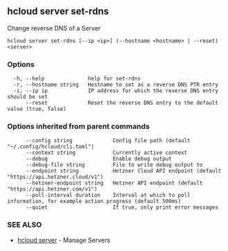 ## hcloud server set-rdns

Change reverse DNS of a Server

```
hcloud server set-rdns [--ip <ip>] (--hostname <hostname> | --reset) <server>
```

### Options

```
  -h, --help              help for set-rdns
  -r, --hostname string   Hostname to set as a reverse DNS PTR entry
  -i, --ip ip             IP address for which the reverse DNS entry should be set
      --reset             Reset the reverse DNS entry to the default value (true, false)
```

### Options inherited from parent commands

```
      --config string             Config file path (default "~/.config/hcloud/cli.toml")
      --context string            Currently active context
      --debug                     Enable debug output
      --debug-file string         File to write debug output to
      --endpoint string           Hetzner Cloud API endpoint (default "https://api.hetzner.cloud/v1")
      --hetzner-endpoint string   Hetzner API endpoint (default "https://api.hetzner.com/v1")
      --poll-interval duration    Interval at which to poll information, for example action progress (default 500ms)
      --quiet                     If true, only print error messages
```

### SEE ALSO

* [hcloud server](hcloud_server.md)	 - Manage Servers

